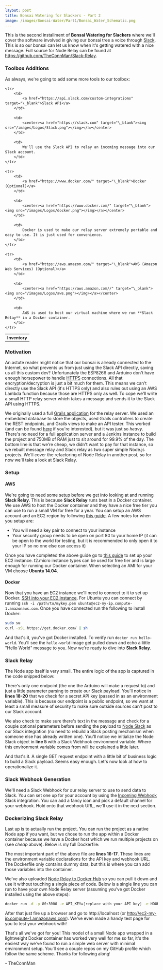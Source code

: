 ```yaml
---
layout: post
title: Bonsai Watering for Slackers - Part 2
image: /images/Bonsai-Water/Part1/Bonsai_Water_Schematic.png
---
```

This is the second installment of **Bonsai Watering for Slackers** where we'll cover the software involved in giving our bonsai tree a voice through <a href="https://slack.com" target="\_blank">Slack</a>. This is so our bonsai can let us know when it's getting watered with a nice message. Full source for Node Relay can be found at <a href="https://github.com/TheConnMan/Slack-Relay" target="\_blank">https://github.com/TheConnMan/Slack-Relay</a>.

<!--more-->

### Toolbox Additions
As always, we're going to add some more tools to our toolbox:

<table>
	<tr>
		<th colspan="3">Inventory</th>
	</tr>

	<tr>
		<td>
			<a href="https://api.slack.com/custom-integrations" target="\_blank">Slack API</a>
		</td>

		<td>
			<center><a href="https://slack.com" target="\_blank"><img src="/images/Logos/Slack.png"></img></a></center>
		</td>

		<td>
			We'll use the Slack API to relay an incoming message into our Slack account.
		</td>
	</tr>

	<tr>
		<td>
			<a href="https://www.docker.com/" target="\_blank">Docker (Optional)</a>
		</td>

		<td>
			<center><a href="https://www.docker.com/" target="\_blank"><img src="/images/Logos/docker.png"></img></a></center>
		</td>

		<td>
			Docker is used to make our relay server extremely portable and easy to use. It is just used for convenience.
		</td>
	</tr>

	<tr>
		<td>
			<a href="https://aws.amazon.com/" target="\_blank">AWS (Amazon Web Services) (Optional)</a>
		</td>

		<td>
			<center><a href="https://aws.amazon.com//" target="\_blank"><img src="/images/Logos/aws.png"></img></a></center>
		</td>

		<td>
			AWS is used to host our virtual machine where we run **Slack Relay** in a Docker container.
		</td>
	</tr>
</table>

### Motivation
An astute reader might notice that our bonsai is already connected to the Internet, so what prevents us from just using the Slack API directly, saving us all this custom dev? Unfortunately the ESP8266 and Arduino don't have enough horsepower to handle <a href="https://en.wikipedia.org/wiki/HTTPS" target="\_blank">HTTPS</a> connections. All that encryption/decryption is just a bit much for them. This means we can't directly use the Slack API (it's HTTPS only) and also rules out using an AWS Lambda function because those are HTTPS only as well. To cope we'll write a small HTTP relay server which takes a message and sends it to the Slack API using HTTPS.

We originally used a full <a href="https://grails.org/" target="\_blank">Grails application</a> for the relay server. We used an embedded database to store the objects, used Grails controllers to create the REST endpoints, and Grails views to make an API tester. This worked (and can be found <a href="https://github.com/TheConnMan/Message-Relay" target="\_blank">here</a> if you're interested), but it was just so _heavy_. There's no need for a full application server and a Jenkins instance to build the project and 750MB of RAM just to sit around for 99.9% of the day. The bottom line is that we're cheap, we didn't want to pay for that instance, so we rebuilt message relay and Slack relay as two super simple Node.js projects. We'll cover the refactoring of Node Relay in another post, so for now we'll take a look at Slack Relay.

### Setup
#### AWS
We're going to need some setup before we get into looking at and running **Slack Relay**. This is because **Slack Relay** runs best in a Docker container. We use AWS to host the Docker container and they have a nice free tier you can use to run a small VM for free for a year. You can setup an AWS account and an EC2 region by following <a href="http://docs.aws.amazon.com/AWSEC2/latest/UserGuide/get-set-up-for-amazon-ec2.html" target="\_blank">this guide</a>. A few notes for when you setup are:
- You will need a key pair to connect to your instance
- Your security group needs to be open on port 80 to your home IP (it can be open to the world for testing, but it is recommended to only open it to your IP so no one else can access it)

Once you have completed the above guide go to <a href="http://docs.aws.amazon.com/AWSEC2/latest/UserGuide/EC2_GetStarted.html" target="\_blank">this guide</a> to set up your EC2 instance. t2.micro instance types can be used for free tier and is large enough for running our Docker container. When selecting an AMI for your VM choose **Ubuntu 14.04**.

#### Docker
Now that you have an EC2 instance we'll need to connect to it to set up Docker. <a href="http://docs.aws.amazon.com/AWSEC2/latest/UserGuide/AccessingInstancesLinux.html" target="\_blank">SSH into your EC2 instance</a>. For Ubuntu you can connect by running `ssh -i /path/to/mykey.pem ubuntu@ec2-my-ip.compute-1.amazonaws.com`. Once you have connected run the following to install Docker:
```bash
sudo su
curl -sSL https://get.docker.com/ | sh
```

And that's it, you've got Docker installed. To verify run `docker run hello-world`. You'll see the `hello-world` image get pulled down and echo a little "Hello World" message to you. Now we're ready to dive into **Slack Relay**.

### Slack Relay
The Node app itself is very small. The entire logic of the app is captured in the code snipped below:

<script src="https://gist.github.com/TheConnMan/af69783075a5575441f4d5d8999ecb21.js?file=index.js"></script>

There's only one endpoint (the one the Arduino will make a request to) and just a little parameter parsing to create our Slack payload. You'll notice in <b class="highlight-trigger" highlight-file="file-index-js" highlight-lines="10-12">lines 18-20</b> that we check for a secret API key (passed in as an environment variable). This is because our endpoint is a public endpoint, so we want at least a small measure of security to make sure outside sources can't post to our Slack account.

We also check to make sure there's text in the message and check for a couple optional parameters before sending the payload to <a href="https://www.npmjs.com/package/node-slack" target="\_blank">Node Slack</a> as our Slack integration (no need to rebuild a Slack posting mechanism when someone else has already written one). You'll notice we initialize the Node Slack object in <b class="highlight-trigger" highlight-file="file-index-js" highlight-lines="5">line 5</b> with a Slack Webhook environment variable. Where this environment variable comes from will be explained a little later.

And that's it. A single GET request endpoint with a little bit of business logic to build a Slack payload. Seems easy enough. Let's now look at how to operationalize it.

### Slack Webhook Generation
We'll need a Slack Webhook for our relay server to use to send data to Slack. You can set one up for your account by using the <a href="https://slack.com/apps/A0F7XDUAZ-incoming-webhooks" target="\_blank">Incoming Webhook</a> Slack integration. You can add a fancy icon and pick a default channel for your webhook. Hold onto that webhook URL, we'll use it in the next section.

### Dockerizing Slack Relay
Last up is to actually run the project. You can run the project as a native Node app if you want, but we chose to run the app within a Docker container because we have a Docker host which we run multiple projects on (see _cheap_ above). Below is my full Dockerfile:

<script src="https://gist.github.com/TheConnMan/af69783075a5575441f4d5d8999ecb21.js?file=Dockerfile"></script>

The most important part of the above file are <b class="highlight-trigger" highlight-file="file-dockerfile" highlight-lines="16-17">lines 16-17</b>. These lines are the environment variable declarations for the API key and webhook URL. The Dockerfile only contains dummy data, but this is where you can add those variables into the container.

We've also uploaded <a href="https://hub.docker.com/r/theconnman/slack-relay/" target="\_blank">Node Relay to Docker Hub</a> so you can pull it down and use it without touching a single piece of code. Below is a single line you can run to have your own Node Relay server (assuming you've got Docker installed using the above steps):

```bash
docker run -d -p 80:3000 -e API_KEY=[replace with your API key] -e HOOK_URL=[replace with your webhook url] theconnman/slack-relay
```

After that just fire up a browser and go to http://localhost (or http://ec2-my-ip.compute-1.amazonaws.com). We've even made a handy test page for you to test your webhook with!

That's all we've got for you! This model of a small Node app wrapped in a lightweight Docker container has worked very well for me so far, it's the easiest way we've found to run a simple web server with minimal environment setup. You'll see a couple repos on my GitHub profile which follow the same scheme. Thanks for following along!

\- TheConnMan
